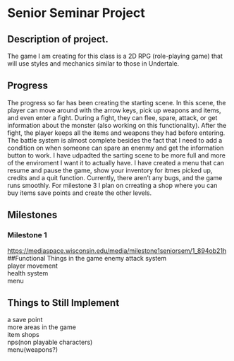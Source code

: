# Senior Seminar Project
## Description of project.
The game I am creating for this class is a 2D RPG (role-playing game) that will use styles and mechanics similar to those in Undertale.
## Progress
The progress so far has been creating the starting scene. In this scene, the player can move around with the arrow keys, pick up weapons and items, and even enter a fight. During a fight, they can flee, spare, attack, or get information about the monster (also working on this functionality). After the fight, the player keeps all the items and weapons they had before entering. The battle system is almost complete besides the fact that I need to add a condition on when someone can spare an enenmy and get the information button to work.  I have udpadted the sarting scene to be more full and more of the enviroment I want it to actually have. I have created a menu that can resume and pause the game, show your inventory for itmes picked up, credits and a quit function. Currently, there aren’t any bugs, and the game runs smoothly. For milestone 3 I plan on crreating a shop where you can buy items save points and create the other levels.
## Milestones
### Milestone 1
https://mediaspace.wisconsin.edu/media/milestone1seniorsem/1_894ob21h
##Functional Things in the game 
enemy attack system  
player movement  
health system  
menu  

## Things to Still Implement 
a save point  
more areas in the game     
item shops  
nps(non playable characters)  
menu(weapons?)
